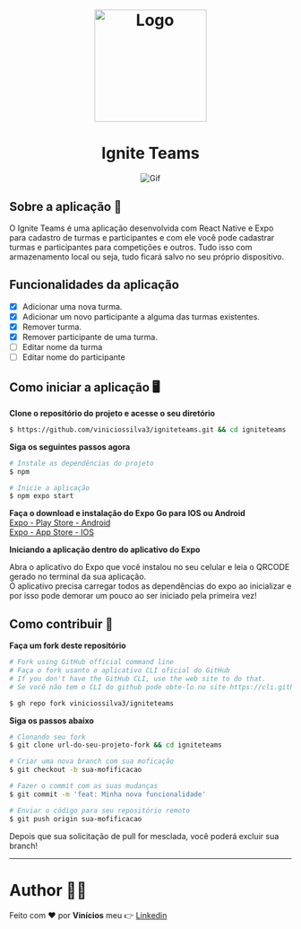 <h1 align="center">
  <img 
  alt="Logo" 
  src="https://user-images.githubusercontent.com/56976328/202029005-c4df0f86-fae1-4aa0-8b80-85e6f791ae8b.png" 
  width="200px">
</h1>

<h1 align="center">
  Ignite Teams
</h1>

<p align="center">
  <img alt="Gif" src="https://user-images.githubusercontent.com/56976328/202027903-a802a6b1-aca2-45df-a1e5-ed8ee430d442.gif" />
</p>

## Sobre a aplicação :open_file_folder:

O Ignite Teams é uma aplicação desenvolvida com React Native e Expo para cadastro de turmas e participantes e com ele você pode cadastrar turmas e participantes para competições e outros. Tudo isso com armazenamento local ou seja, tudo ficará salvo no seu próprio dispositivo.

## Funcionalidades da aplicação

- [x] Adicionar uma nova turma.
- [x] Adicionar um novo participante a alguma das turmas existentes.
- [x] Remover turma.
- [x] Remover participante de uma turma.
- [ ] Editar nome da turma
- [ ] Editar nome do participante

## Como iniciar a aplicação :desktop_computer:

**Clone o repositório do projeto e acesse o seu diretório**

```bash
$ https://github.com/viniciossilva3/igniteteams.git && cd igniteteams
```

**Siga os seguintes passos agora**

```bash
# Instale as dependências do projeto
$ npm

# Inicie a aplicação
$ npm expo start
```

**Faça o download e instalação do Expo Go para IOS ou Android**
<br>
[Expo - Play Store - Android](https://apps.apple.com/app/apple-store/id982107779)
<br>
[Expo - App Store - IOS](https://apps.apple.com/app/apple-store/id982107779)

**Iniciando a aplicação dentro do aplicativo do Expo**
<br>

<p>
    Abra o aplicativo do Expo que você instalou no seu celular e leia o QRCODE gerado no terminal da sua aplicação.
    <br>
    O aplicativo precisa carregar todos as dependências do expo ao inicializar e por isso pode demorar um pouco ao ser iniciado pela primeira vez!    
</p>

## Como contribuir :thinking:

**Faça um fork deste repositório**

```bash
# Fork using GitHub official command line
# Faça o fork usanto o aplicativo CLI oficial do GitHub
# If you don't have the GitHub CLI, use the web site to do that.
# Se você não tem o CLI do github pode obte-lo no site https://cli.github.com/

$ gh repo fork viniciossilva3/igniteteams
```

**Siga os passos abaixo**

```bash
# Clonando seu fork
$ git clone url-do-seu-projeto-fork && cd igniteteams

# Criar uma nova branch com sua moficação
$ git checkout -b sua-mofificacao

# Fazer o commit com as suas mudanças
$ git commit -m 'feat: Minha nova funcionalidade'

# Enviar o código para seu repositório remoto
$ git push origin sua-mofificacao
```

Depois que sua solicitação de pull for mesclada, você poderá excluir sua branch!

---

# Author :man_technologist:

Feito com :heart: por **Vinícios** meu :point_right: [Linkedin](https://www.linkedin.com/in/vinicios-batista-da-silva/)
